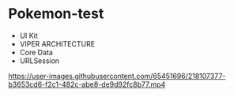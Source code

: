 # Pokemon-test

- UI Kit
- VIPER ARCHITECTURE
- Core Data
- URLSession

https://user-images.githubusercontent.com/65451696/218107377-b3653cd6-f2c1-482c-abe8-de9d92fc8b77.mp4

